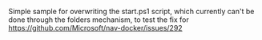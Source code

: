 Simple sample for overwriting the start.ps1 script, which currently can't be done through the folders mechanism, to test the fix for https://github.com/Microsoft/nav-docker/issues/292
